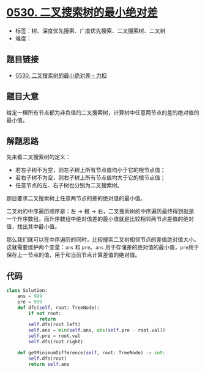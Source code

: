 # [0530. 二叉搜索树的最小绝对差](https://leetcode.cn/problems/minimum-absolute-difference-in-bst/)

- 标签：树、深度优先搜索、广度优先搜索、二叉搜索树、二叉树
- 难度：

## 题目链接

- [0530. 二叉搜索树的最小绝对差 - 力扣](https://leetcode.cn/problems/minimum-absolute-difference-in-bst/)

## 题目大意

给定一棵所有节点都为非负值的二叉搜索树，计算树中任意两节点的差的绝对值的最小值。

## 解题思路

先来看二叉搜索树的定义：

- 若左子树不为空，则左子树上所有节点值均小于它的根节点值；
- 若右子树不为空，则右子树上所有节点值均大于它的根节点值；
- 任意节点的左、右子树也分别为二叉搜索树。

题目要求二叉搜索树上任意两节点的差的绝对值的最小值。

二叉树的中序遍历顺序是：左 -> 根 -> 右，二叉搜索树的中序遍历最终得到就是一个升序数组。而升序数组中绝对值差的最小值就是比较相邻两节点差值的绝对值，找出其中最小值。

那么我们就可以在中序遍历的同时，比较搜索二叉树相邻节点的差值绝对值大小。这就需要维护两个变量：`ans` 和 `pre`。`ans` 用于存储差的绝对值的最小值，`pre`用于保存上一节点的值，用于和当前节点计算差值的绝对值。

## 代码

```python
class Solution:
    ans = 999
    pre = 999
    def dfs(self, root: TreeNode):
        if not root:
            return
        self.dfs(root.left)
        self.ans = min(self.ans, abs(self.pre - root.val))
        self.pre = root.val
        self.dfs(root.right)

    def getMinimumDifference(self, root: TreeNode) -> int:
        self.dfs(root)
        return self.ans
```

